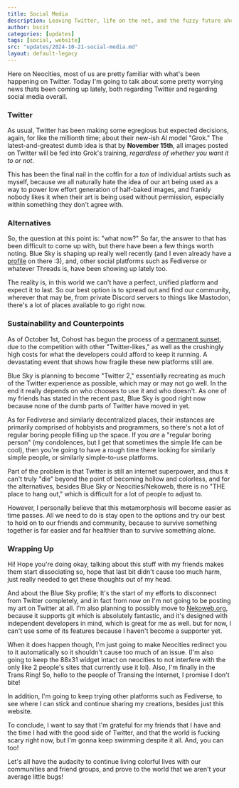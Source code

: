 ```yaml
---
title: Social Media
description: Leaving Twitter, life on the net, and the fuzzy future ahead
author: bscit
categories: [updates]
tags: [social, website]
src: "updates/2024-10-21-social-media.md"
layout: default-legacy
---
```


Here on Neocities, most of us are pretty familiar with what's been happening on Twitter. Today I'm going to talk about some pretty worrying news thats been coming up lately, both regarding Twitter and regarding social media overall.

### Twitter

As usual, Twitter has been making some egregious but expected decisions, again, for like the millionth time; about their new-ish AI model "Grok." The latest-and-greatest dumb idea is that by **November 15th**, all images posted on Twitter will be fed into Grok's training, *regardless of whether you want it to or not*.

This has been the final nail in the coffin for a *ton* of individual artists such as myself, because we all naturally hate the idea of our art being used as a way to power low effort generation of half-baked images, and frankly nobody likes it when their art is being used without permission, especially within something they don't agree with.

### Alternatives

So, the question at this point is: "what now?" So far, the answer to that has been difficult to come up with, but there have been a few things worth noting. Blue Sky is shaping up really well recently (and I even already have a [profile](https://bsky.app/profile/bscit.dev) on there :3), and, other social platforms such as Fediverse or whatever Threads is, have been showing up lately too.

The reality is, in this world we can't have a perfect, unified platform and expect it to last. So our best option is to spread out and find our community, wherever that may be, from private Discord servers to things like Mastodon, there's a lot of places available to go right now.

### Sustainability and Counterpoints

As of October 1st, Cohost has begun the process of a [permanent sunset](https://cohost.org/staff/post/7611443-cohost-to-shut-down), due to the competition with other "Twitter-likes," as well as the crushingly high costs for what the developers could afford to keep it running. A devastating event that shows how fragile these new platforms still are.

Blue Sky is planning to become "Twitter 2," essentially recreating as much of the Twitter experience as possible, which may or may not go well. In the end it really depends on who chooses to use it and who doesn't. As one of my friends has stated in the recent past, Blue Sky is good right now because none of the dumb parts of Twitter have moved in yet.

As for Fediverse and similarly decentralized places, their instances are primarily comprised of hobbyists and programmers, so there's not a lot of regular boring people filling up the space. If you *are* a "regular boring person" (my condolences, but I get that sometimes the simple life can be cool), then you're going to have a rough time there looking for similarly simple people, or similarly simple-to-use platforms.

Part of the problem is that Twitter is still an internet superpower, and thus it can't truly "die" beyond the point of becoming hollow and colorless, and for the alternatives, besides Blue Sky or Neocities/Nekoweb, there is no "THE place to hang out," which is difficult for a lot of people to adjust to.

However, I personally believe that this metamorphosis will become easier as time passes. All we need to do is stay open to the options and try our best to hold on to our friends and community, because to survive something together is far easier and far healthier than to survive something alone.

### Wrapping Up

Hi! Hope you're doing okay, talking about this stuff with my friends makes them start dissociating so, hope that last bit didn't cause too much harm, just really needed to get these thoughts out of my head.

And about the Blue Sky profile; It's the start of my efforts to disconnect from Twitter completely, and in fact from now on I'm not going to be posting my art on Twitter at all. I'm also planning to possibly move to [Nekoweb.org](https://nekoweb.org), because it supports git which is absolutely fantastic, and it's designed with independent developers in mind, which is great for me as well. but for now, I can't use some of its features because I haven't become a supporter yet.

When it does happen though, I'm just going to make Neocities redirect you to it automatically so it shouldn't cause too much of an issue. (I'm also going to keep the 88x31 widget intact on neocities to not interfere with the only like 2 people's sites that currently use it lol). Also, I'm finally in the Trans Ring! So, hello to the people of Transing the Internet, I promise I don't bite!

In addition, I'm going to keep trying other platforms such as Fediverse, to see where I can stick and continue sharing my creations, besides just this website.

To conclude, I want to say that I'm grateful for my friends that I have and the time I had with the good side of Twitter, and that the world is fucking scary right now, but I'm gonna keep swimming despite it all. And, you can too!

Let's all have the audacity to continue living colorful lives with our communities and friend groups, and prove to the world that we aren't your average little bugs!
